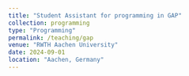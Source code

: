 ```yaml
---
title: "Student Assistant for programming in GAP"
collection: programming
type: "Programming"
permalink: /teaching/gap
venue: "RWTH Aachen University"
date: 2024-09-01
location: "Aachen, Germany"
---
```

